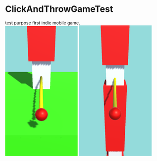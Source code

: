 # ClickAndThrowGameTest
 test purpose first indie mobile game.<br>
![alt text](https://github.com/kurumsaleyup/ClickAndThrowGameTest/blob/master/p1.PNG)
![alt text](https://github.com/kurumsaleyup/ClickAndThrowGameTest/blob/master/p2.PNG)
